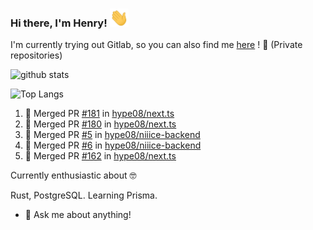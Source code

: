### Hi there, I'm Henry! <img src="https://github.com/hype08/hype08/blob/master/Hi.gif" width="30px"></h2>  
I'm currently trying out Gitlab, so you can also find me [here](https://gitlab.com/hype08/) ! 🦊 (Private repositories)

![github stats](https://github-readme-stats.vercel.app/api?username=hype08&show_icons=true) 

![Top Langs](https://github-readme-stats.vercel.app/api/top-langs/?username=hype08) 


<!--
**hype08/hype08** is a ✨ _special_ ✨ repository because its `README.md` (this file) appears on your GitHub profile.

---

### :zap: Recent Activity

<!--START_SECTION:activity-->
1. 🎉 Merged PR [#181](https://github.com/hype08/next.ts/pull/181) in [hype08/next.ts](https://github.com/hype08/next.ts)
2. 🎉 Merged PR [#180](https://github.com/hype08/next.ts/pull/180) in [hype08/next.ts](https://github.com/hype08/next.ts)
3. 🎉 Merged PR [#5](https://github.com/hype08/niiice-backend/pull/5) in [hype08/niiice-backend](https://github.com/hype08/niiice-backend)
4. 🎉 Merged PR [#6](https://github.com/hype08/niiice-backend/pull/6) in [hype08/niiice-backend](https://github.com/hype08/niiice-backend)
5. 🎉 Merged PR [#162](https://github.com/hype08/next.ts/pull/162) in [hype08/next.ts](https://github.com/hype08/next.ts)


<!--END_SECTION:activity-->


Currently enthusiastic about 🤓

Rust, PostgreSQL. Learning Prisma.

- 💬 Ask me about anything!
